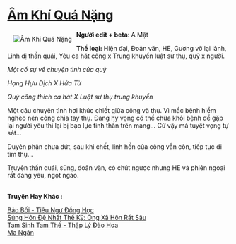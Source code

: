 <a href="https://utruyen.com/am-khi-qua-nang/19366/" title="Âm Khí Quá Nặng"><h1>Âm Khí Quá Nặng</h1></a><div style="display:table"><img align="right" style="float: left; padding: 10px;" src="https://utruyen.com/images/story/200x260/am-khi-qua-nang.jpg" alt="Âm Khí Quá Nặng"><b>Người edit + beta</b>: A Mật<p></p><b>Thể loại: </b>Hiện đại, Đoản văn, HE, Gương vỡ lại lành, Linh dị thần quái, Yêu ca hát công x Trung khuyển luật sư thụ, quỷ x người.<p></p><i>Một cố sự về chuyện tình của quỷ</i><p></p><i>Hạng Hựu Dịch X Hứa Từ</i><p></p><i>Quỷ công thích ca hát X Luật sư thụ trung khuyển</i><p></p>Một câu chuyện tình hơi khúc chiết giữa công và thụ. Vì mắc bệnh hiểm nghèo nên công chia tay thụ. Đang hy vọng có thể chữa khỏi bệnh để gặp lại người yêu thì lại bị bạo lực tinh thần trên mạng... Cứ vậy mà tuyệt vọng tự sát...<p></p>Duyên phận chưa dứt, sau khi chết, linh hồn của công vẫn còn, tiếp tục đi tìm thụ...<p></p>Truyện thần quái, sủng, đoản văn, có chút ngược nhưng HE và phiên ngoại rất đáng yêu, ngọt ngào.</div><p><br><b>Truyện Hay Khác :</b></p><a href="https://utruyen.com/bao-boi-tieu-ngu-dong-hoc/19365/" alt="Bảo Bối - Tiểu Ngư Đồng Học">Bảo Bối - Tiểu Ngư Đồng Học</a><br/><a href="https://truyenngontinhay.wordpress.com/2019/10/03/sung-hon-de-nhat-the-ky-ong-xa-hon-rat-sau/" alt="Sủng Hôn Đệ Nhất Thế Kỷ: Ông Xã Hôn Rất Sâu">Sủng Hôn Đệ Nhất Thế Kỷ: Ông Xã Hôn Rất Sâu</a><br/><a href="https://github.com/quanluxury/truyenhot/tree/master/truyenhay/8877/" alt="Tam Sinh Tam Thế - Thập Lý Đào Hoa">Tam Sinh Tam Thế - Thập Lý Đào Hoa</a><br/><a href="https://truyenngontinhay.wordpress.com/2019/10/03/ma-ngan/" alt="Ma Ngân">Ma Ngân</a><br/>